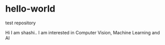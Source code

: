 # hello-world
test repository

Hi I am shashi.. I am interested in Computer Vision, Machine Learning and AI
